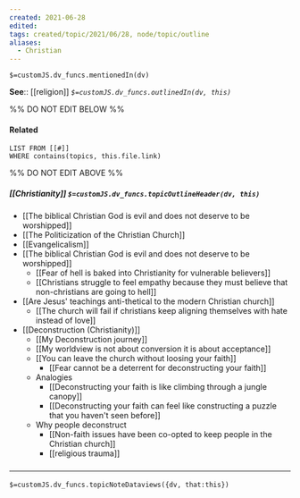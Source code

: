 ```yaml
---
created: 2021-06-28
edited: 
tags: created/topic/2021/06/28, node/topic/outline
aliases:
  - Christian
---
```

`$=customJS.dv_funcs.mentionedIn(dv)`


**See**:: [[religion]]
*`$=customJS.dv_funcs.outlinedIn(dv, this)`*

%% DO NOT EDIT BELOW %%
#### Related 
```dataview
LIST FROM [[#]]
WHERE contains(topics, this.file.link)
```
%% DO NOT EDIT ABOVE %%
##### [[Christianity]] `$=customJS.dv_funcs.topicOutlineHeader(dv, this)`
- [[The biblical Christian God is evil and does not deserve to be worshipped]]
- [[The Politicization of the Christian Church]]
- [[Evangelicalism]]
- [[The biblical Christian God is evil and does not deserve to be worshipped]]
	- [[Fear of hell is baked into Christianity for vulnerable believers]]
	- [[Christians struggle to feel empathy because they must believe that non-christians are going to hell]]
- [[Are Jesus' teachings anti-thetical to the modern Christian church]]
	- [[The church will fail if christians keep aligning themselves with hate instead of love]]
- [[Deconstruction (Christianity)]]
	- [[My Deconstruction journey]]
	- [[My worldview is not about conversion it is about acceptance]]
    - [[You can leave the church without loosing your faith]]
        - [[Fear cannot be a deterrent for deconstructing your faith]]
    - Analogies
        - [[Deconstructing your faith is like climbing through a jungle canopy]]
        - [[Deconstructing your faith can feel like constructing a puzzle that you haven't seen before]]
    - Why people deconstruct
        - [[Non-faith issues have been co-opted to keep people in the Christian church]]
        - [[religious trauma]]

### <hr class="dataviews"/>
`$=customJS.dv_funcs.topicNoteDataviews({dv, that:this})`